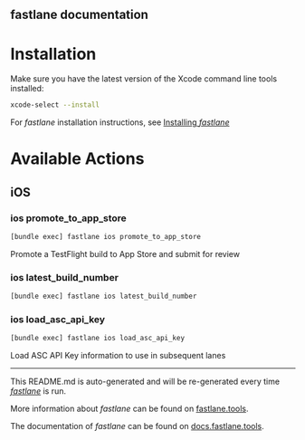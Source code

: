 fastlane documentation
----

# Installation

Make sure you have the latest version of the Xcode command line tools installed:

```sh
xcode-select --install
```

For _fastlane_ installation instructions, see [Installing _fastlane_](https://docs.fastlane.tools/#installing-fastlane)

# Available Actions

## iOS

### ios promote_to_app_store

```sh
[bundle exec] fastlane ios promote_to_app_store
```

Promote a TestFlight build to App Store and submit for review

### ios latest_build_number

```sh
[bundle exec] fastlane ios latest_build_number
```



### ios load_asc_api_key

```sh
[bundle exec] fastlane ios load_asc_api_key
```

Load ASC API Key information to use in subsequent lanes

----

This README.md is auto-generated and will be re-generated every time [_fastlane_](https://fastlane.tools) is run.

More information about _fastlane_ can be found on [fastlane.tools](https://fastlane.tools).

The documentation of _fastlane_ can be found on [docs.fastlane.tools](https://docs.fastlane.tools).
